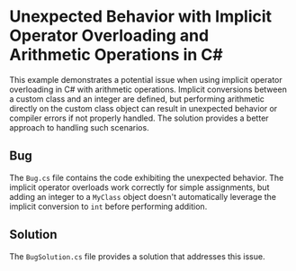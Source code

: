 # Unexpected Behavior with Implicit Operator Overloading and Arithmetic Operations in C#

This example demonstrates a potential issue when using implicit operator overloading in C# with arithmetic operations.  Implicit conversions between a custom class and an integer are defined, but performing arithmetic directly on the custom class object can result in unexpected behavior or compiler errors if not properly handled. The solution provides a better approach to handling such scenarios.

## Bug
The `Bug.cs` file contains the code exhibiting the unexpected behavior.  The implicit operator overloads work correctly for simple assignments, but adding an integer to a `MyClass` object doesn't automatically leverage the implicit conversion to `int` before performing addition. 

## Solution
The `BugSolution.cs` file provides a solution that addresses this issue.